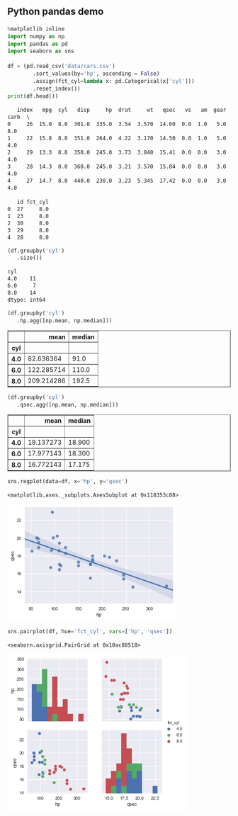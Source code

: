 
## Python pandas demo


```python
%matplotlib inline
import numpy as np
import pandas as pd
import seaborn as sns

df = (pd.read_csv('data/cars.csv')
        .sort_values(by='hp', ascending = False)
        .assign(fct_cyl=lambda x: pd.Categorical(x['cyl']))
        .reset_index())
print(df.head())
```

       index   mpg  cyl   disp     hp  drat     wt   qsec   vs   am  gear  carb  \
    0     26  15.0  8.0  301.0  335.0  3.54  3.570  14.60  0.0  1.0   5.0   8.0   
    1     22  15.8  8.0  351.0  264.0  4.22  3.170  14.50  0.0  1.0   5.0   4.0   
    2     29  13.3  8.0  350.0  245.0  3.73  3.840  15.41  0.0  0.0   3.0   4.0   
    3     28  14.3  8.0  360.0  245.0  3.21  3.570  15.84  0.0  0.0   3.0   4.0   
    4     27  14.7  8.0  440.0  230.0  3.23  5.345  17.42  0.0  0.0   3.0   4.0   

       id fct_cyl  
    0  27     8.0  
    1  23     8.0  
    2  30     8.0  
    3  29     8.0  
    4  28     8.0  



```python
(df.groupby('cyl')
   .size())
```




    cyl
    4.0    11
    6.0     7
    8.0    14
    dtype: int64




```python
(df.groupby('cyl')
   .hp.agg([np.mean, np.median]))
```




<div>
<table border="1" class="dataframe">
  <thead>
    <tr style="text-align: right;">
      <th></th>
      <th>mean</th>
      <th>median</th>
    </tr>
    <tr>
      <th>cyl</th>
      <th></th>
      <th></th>
    </tr>
  </thead>
  <tbody>
    <tr>
      <th>4.0</th>
      <td>82.636364</td>
      <td>91.0</td>
    </tr>
    <tr>
      <th>6.0</th>
      <td>122.285714</td>
      <td>110.0</td>
    </tr>
    <tr>
      <th>8.0</th>
      <td>209.214286</td>
      <td>192.5</td>
    </tr>
  </tbody>
</table>
</div>




```python
(df.groupby('cyl')
   .qsec.agg([np.mean, np.median]))
```




<div>
<table border="1" class="dataframe">
  <thead>
    <tr style="text-align: right;">
      <th></th>
      <th>mean</th>
      <th>median</th>
    </tr>
    <tr>
      <th>cyl</th>
      <th></th>
      <th></th>
    </tr>
  </thead>
  <tbody>
    <tr>
      <th>4.0</th>
      <td>19.137273</td>
      <td>18.900</td>
    </tr>
    <tr>
      <th>6.0</th>
      <td>17.977143</td>
      <td>18.300</td>
    </tr>
    <tr>
      <th>8.0</th>
      <td>16.772143</td>
      <td>17.175</td>
    </tr>
  </tbody>
</table>
</div>




```python
sns.regplot(data=df, x='hp', y='qsec')
```




    <matplotlib.axes._subplots.AxesSubplot at 0x118353c88>




![png](figures/pd_demo1.png)



```python
sns.pairplot(df, hue='fct_cyl', vars=['hp', 'qsec'])
```




    <seaborn.axisgrid.PairGrid at 0x10ac88518>




![png](figures/pd_demo2.png)



```python

```
